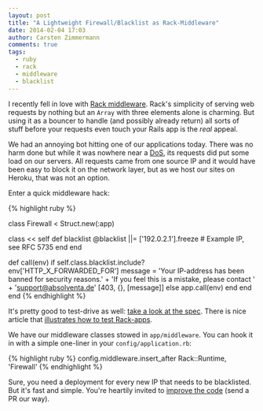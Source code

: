 ```yaml
---
layout: post
title: "A Lightweight Firewall/Blacklist as Rack-Middleware"
date: 2014-02-04 17:03
author: Carsten Zimmermann
comments: true
tags:
  - ruby
  - rack
  - middleware
  - blacklist
---
```


I recently fell in love with [Rack middleware](http://railscasts.com/episodes/151-rack-middleware).
Rack's simplicity of serving web requests by nothing but an `Array` with three elements
alone is charming. But using it as a bouncer to handle (and possibly already
return) all sorts of stuff before your requests even touch your Rails app
is the _real_ appeal.

We had an annoying bot hitting one of our applications today. There was no
harm done but while it was nowhere near a
[DoS](http://en.wikipedia.org/wiki/Denial-of-service_attack "Denial of Service"),
its requests did put some load on our servers. All requests came from one
source IP and it would have been easy to block it on the network layer, but as
we host our sites on Heroku, that was not an option.

Enter a quick middleware hack:


{% highlight ruby %}

class Firewall < Struct.new(:app)

  class << self
    def blacklist
      @blacklist ||= ['192.0.2.1'].freeze # Example IP, see RFC 5735
    end
  end

  def call(env)
    if self.class.blacklist.include? env['HTTP_X_FORWARDED_FOR']
      message = 'Your IP-address has been banned for security reasons.' +
                'If you feel this is a mistake, please contact ' +
                'support@absolventa.de'
      [403, {}, [message]]
    else
      app.call(env)
    end
  end
end
{% endhighlight %}

It's pretty good to test-drive as well: [take a look at the spec](https://gist.github.com/carpodaster/8807139#file-firewall_spec-rb).
There is nice article that
[illustrates how to test Rack-apps](http://taylorluk.com/post/54982679495/how-to-test-rack-middleware-with-rspec).

We have our middleware classes stowed in `app/middleware`. You can hook it in with
a simple one-liner in your `config/application.rb`:

{% highlight ruby %}
config.middleware.insert_after Rack::Runtime, 'Firewall'
{% endhighlight %}

Sure, you need a deployment for every new IP that needs to be blacklisted. But
it's fast and simple. You're heartily invited to
[improve the code](https://gist.github.com/carpodaster/8807139#file-firewall-rb)
 (send a PR our way).
